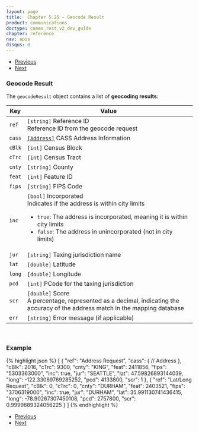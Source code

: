```yaml
---
layout: page
title:  Chapter 5.25 - Geocode Result
product: communications
doctype: comms_rest_v2_dev_guide
chapter: reference
nav: apis
disqus: 0
---
```


<ul class="pager">
  <li class="previous"><a href="/communications/dev-guide_rest_v2/reference/geocode-requests/"><i class="glyphicon glyphicon-chevron-left"></i>Previous</a></li>
  <li class="next"><a href="/communications/dev-guide_rest_v2/reference/address/">Next<i class="glyphicon glyphicon-chevron-right"></i></a></li>
</ul>

<h3>Geocode Result</h3>

The <code>geocodeResult</code> object contains a list of <b>geocoding results</b>:

<div class="mobile-table">
  <table class="styled-table">
    <thead>
      <tr>
        <th>Key</th>
        <th>Value</th>
      </tr>
    </thead>
    <tbody>
      <tr>
            <td><code>ref</code></td>
            <td><code>[string]</code> Reference ID
            <br>
            Reference ID from the geocode request
            </td>
        </tr>
        <tr>
            <td><code>cass</code></td>
            <td><a class="dev-guide-link" href="/communications/dev-guide_rest_v2/reference/address/"><code>[Address]</code></a> CASS Address Information</td>
        </tr>
        <tr>
            <td><code>cBlk</code></td>
            <td><code>[int]</code> Census Block</td>
        </tr>
        <tr>
            <td><code>cTrc</code></td>
            <td><code>[int]</code> Census Tract</td>
        </tr>
        <tr>
            <td><code>cnty</code></td>
            <td><code>[string]</code> County</td>
        </tr>
        <tr>
            <td><code>feat</code></td>
            <td><code>[int]</code> Feature ID</td>
        </tr>
        <tr>
            <td><code>fips</code></td>
            <td><code>[string]</code> FIPS Code</td>
        </tr>
        <tr>
            <td><code>inc</code></td>
            <td><code>[bool]</code> Incorporated
            <br/>
            Indicates if the address is within city limits
            <ul class="dev-guide-list">
                <li><code>true</code>: The address is incorporated, meaning it is within city limits</li>
                <li><code>false</code>: The address in unincorporated (not in city limits)</li>
            </ul>
            </td>
        </tr>
        <tr>
            <td><code>jur</code></td>
            <td><code>[string]</code> Taxing jurisdiction name</td>
        </tr>
        <tr>
            <td><code>lat</code></td>
            <td><code>[double]</code> Latitude</td>
        </tr>
        <tr>
            <td><code>long</code></td>
            <td><code>[double]</code> Longitude</td>
        </tr>
        <tr>
            <td><code>pcd</code></td>
            <td><code>[int]</code> PCode for the taxing jurisdiction</td>
        </tr>
        <tr>
            <td><code>scr</code></td>
            <td><code>[double]</code> Score
            <br/>
            A percentage, represented as a decimal, indicating the accuracy of the address match in the mapping database
            </td>
        </tr>
        <tr>
            <td><code>err</code></td>
            <td><code>[string]</code> Error message (if applicable)</td>
        </tr>
    </tbody>
  </table>
</div>
<br>

<h3>Example</h3>

{% highlight json %}
[
  {
    "ref": "Address Request",
    "cass": {
      // Address
    },
    "cBlk": 2016,
    "cTrc": 9300,
    "cnty": "KING",
    "feat": 2411856,
    "fips": "5303363000",
    "inc": true,
    "jur": "SEATTLE",
    "lat": 47.59826893144039,
    "long": -122.33089769285252,
    "pcd": 4133800,
    "scr": 1
  },
  {
    "ref": "Lat/Long Request",
    "cBlk": 0,
    "cTrc": 0,
    "cnty": "DURHAM",
    "feat": 2403521,
    "fips": "3706319000",
    "inc": true,
    "jur": "DURHAM",
    "lat": 35.991130741436415,
    "long": -78.90267307450108,
    "pcd": 2757800,
    "scr": 0.9999689324056225
  }
]
{% endhighlight %}

<ul class="pager">
  <li class="previous"><a href="/communications/dev-guide_rest_v2/reference/geocode-requests/"><i class="glyphicon glyphicon-chevron-left"></i>Previous</a></li>
  <li class="next"><a href="/communications/dev-guide_rest_v2/reference/address/">Next<i class="glyphicon glyphicon-chevron-right"></i></a></li>
</ul>